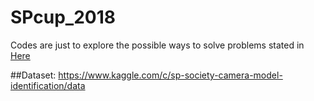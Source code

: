 # SPcup_2018

Codes are just to explore the possible ways to solve problems stated in [Here](https://signalprocessingsociety.org/get-involved/information-forensics-and-security/newsletter/ieee-signal-processing-cup-2018)

##Dataset:
https://www.kaggle.com/c/sp-society-camera-model-identification/data
